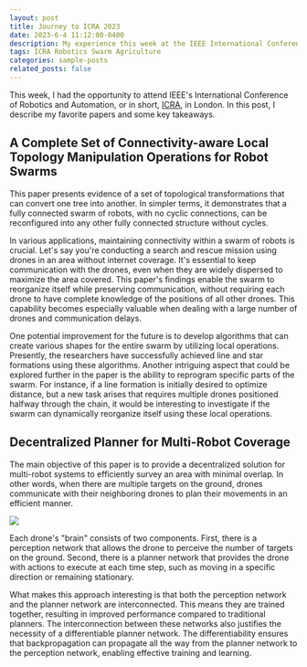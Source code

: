 ```yaml
---
layout: post
title: Journey to ICRA 2023
date: 2023-6-4 11:12:00-0400
description: My experience this week at the IEEE International Conference of Robotics and Automation
tags: ICRA Robotics Swarm Agriculture
categories: sample-posts
related_posts: false
---
```


This week, I had the opportunity to attend IEEE's International Conference of Robotics and Automation, or in short, <a href="https://www.icra2023.org/">ICRA</a>, in London. In this post, I describe my favorite papers and some key takeaways.

## A Complete Set of Connectivity-aware Local Topology Manipulation Operations for Robot Swarms <d-cite key=khateri2022complete></d-cite>

This paper presents evidence of a set of topological transformations that can convert one tree into another. In simpler terms, it demonstrates that a fully connected swarm of robots, with no cyclic connections, can be reconfigured into any other fully connected structure without cycles.

In various applications, maintaining connectivity within a swarm of robots is crucial. Let's say you're conducting a search and rescue mission using drones in an area without internet coverage. It's essential to keep communication with the drones, even when they are widely dispersed to maximize the area covered. This paper's findings enable the swarm to reorganize itself while preserving communication, without requiring each drone to have complete knowledge of the positions of all other drones. This capability becomes especially valuable when dealing with a large number of drones and communication delays.

One potential improvement for the future is to develop algorithms that can create various shapes for the entire swarm by utilizing local operations. Presently, the researchers have successfully achieved line and star formations using these algorithms. Another intriguing aspect that could be explored further in the paper is the ability to reprogram specific parts of the swarm. For instance, if a line formation is initially desired to optimize distance, but a new task arises that requires multiple drones positioned halfway through the chain, it would be interesting to investigate if the swarm can dynamically reorganize itself using these local operations.

## Decentralized Planner for Multi-Robot Coverage <d-cite key="sharma2022d2coplan"></d-cite>

The main objective of this paper is to provide a decentralized solution for multi-robot systems to efficiently survey an area with minimal overlap. In other words, when there are multiple targets on the ground, drones communicate with their neighboring drones to plan their movements in an efficient manner.

<img src="assests/img/D2COPLAN.PNG">

Each drone's "brain" consists of two components. First, there is a perception network that allows the drone to perceive the number of targets on the ground. Second, there is a planner network that provides the drone with actions to execute at each time step, such as moving in a specific direction or remaining stationary.

What makes this approach interesting is that both the perception network and the planner network are interconnected. This means they are trained together, resulting in improved performance compared to traditional planners. The interconnection between these networks also justifies the necessity of a differentiable planner network. The differentiability ensures that backpropagation can propagate all the way from the planner network to the perception network, enabling effective training and learning.




